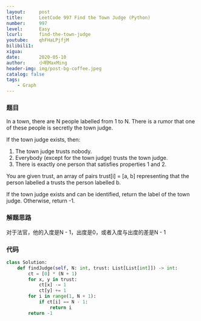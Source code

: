 ```yaml
---
layout:     post
title:      LeetCode 997 Find the Town Judge (Python)
number:     997
level:      Easy
lcurl:      find-the-town-judge
youtube:    qhFHaLPjfjM
bilibili1:  
xigua:      
date:       2020-05-10
author:     小明MaxMing
header-img: img/post-bg-coffee.jpeg
catalog: false
tags:
    - Graph
---
```


### 题目

In a town, there are N people labelled from 1 to N.  There is a rumor that one of these people is secretly the town judge.

If the town judge exists, then:

1. The town judge trusts nobody.
2. Everybody (except for the town judge) trusts the town judge.
3. There is exactly one person that satisfies properties 1 and 2.

You are given trust, an array of pairs trust[i] = [a, b] representing that the person labelled a trusts the person labelled b.

If the town judge exists and can be identified, return the label of the town judge.  Otherwise, return -1.

### 解题思路

对于法官，他的入度是N - 1，出度是0，或者入度与出度的差是N - 1

### 代码
```python
class Solution:
    def findJudge(self, N: int, trust: List[List[int]]) -> int:
        ct = [0] * (N + 1)
        for x, y in trust:
            ct[x] -= 1
            ct[y] += 1
        for i in range(1, N + 1):
            if ct[i] == N - 1:
                return i
        return -1
```
